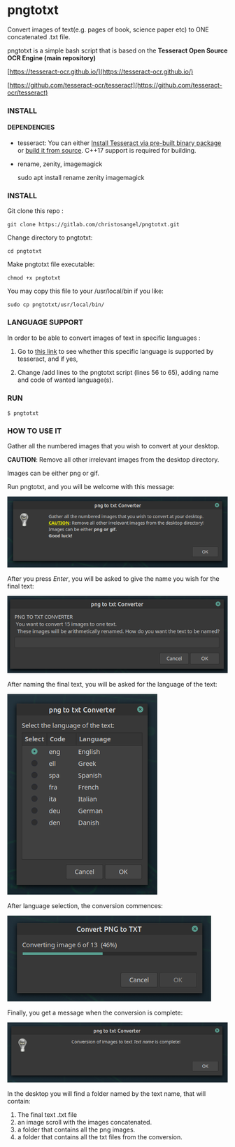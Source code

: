 # pngtotxt

Convert images of text(e.g. pages of book, science paper etc) to ONE concatenated .txt file.

pngtotxt is a simple bash script that is based on the **Tesseract Open Source OCR Engine (main repository)**

[https://tesseract-ocr.github.io/](https://tesseract-ocr.github.io/)

[https://github.com/tesseract-ocr/tesseract](https://github.com/tesseract-ocr/tesseract)

### INSTALL

#### DEPENDENCIES

 * tesseract: 
You can either [Install Tesseract via pre-built binary package](https://tesseract-ocr.github.io/tessdoc/Home.html) or [build it from source](https://tesseract-ocr.github.io/tessdoc/Compiling.html).
C++17 support is required for building.  

  *  rename, zenity, imagemagick   
   

     sudo apt install rename zenity imagemagick

### INSTALL

Git clone this repo :

    git clone https://gitlab.com/christosangel/pngtotxt.git

Change directory to pngtotxt:

    cd pngtotxt

Make pngtotxt file executable:

    chmod +x pngtotxt

You may copy this file to your /usr/local/bin  if you like:

    sudo cp pngtotxt/usr/local/bin/

### LANGUAGE SUPPORT

In order to be able to convert images of text in specific languages :

 1. Go to  [this link](https://tesseract-ocr.github.io/tessdoc/Data-Files-in-different-versions.html) to see whether this specific language is supported by tesseract, and if yes,

 1.  Change /add lines to the pngtotxt script (lines 56 to 65), adding name and code of wanted language(s).

### RUN


    $ pngtotxt

### HOW TO USE IT

Gather all the numbered images that you wish to convert at your desktop. 

**CAUTION**: Remove all other irrelevant images from the desktop directory.

Images can be either png or gif.

Run pngtotxt, and you will be welcome with this message:

![image 1](screenshots/screenshot1.png)

After you press _Enter_, you will be asked to give the name you wish for the final text:


![image 2](screenshots/screenshot2.png)

After naming the final text, you will be asked for the language of the text:

![image 3](screenshots/screenshot3.png)

After language selection, the conversion commences:

![image 4](screenshots/screenshot4.png)

Finally, you get a message when the conversion is complete:

![image 5](screenshots/screenshot5.png)

In the desktop you will find a folder named  by the text name, that will contain:

 1.  The final text .txt file
 2. an image scroll with the images concatenated.
 3. a folder that contains all the png images.
 4. a folder that contains all the txt files from the conversion.








